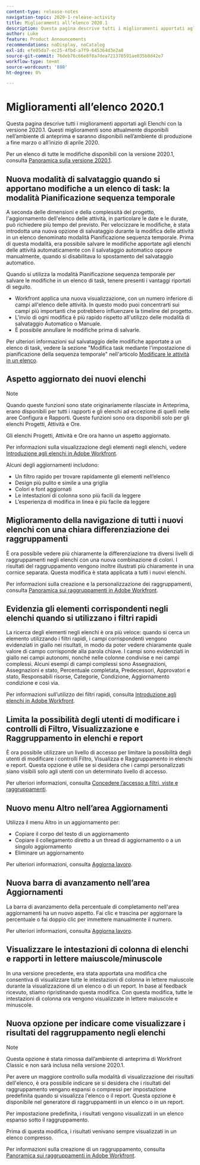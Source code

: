 ```yaml
---
content-type: release-notes
navigation-topic: 2020-1-release-activity
title: Miglioramenti all’elenco 2020.1
description: Questa pagina descrive tutti i miglioramenti apportati agli Elenchi con la versione 2020.1. Questi miglioramenti sono attualmente disponibili nell’ambiente di anteprima e saranno disponibili nell’ambiente di produzione a fine marzo o all’inizio di aprile 2020.
author: Luke
feature: Product Announcements
recommendations: noDisplay, noCatalog
exl-id: efe05da7-ec25-4fbd-a7f9-645364d3e2a8
source-git-commit: 76deb76c66e8f8a7dea721378591ae035b8d42e7
workflow-type: tm+mt
source-wordcount: '880'
ht-degree: 0%

---
```


# Miglioramenti all’elenco 2020.1

Questa pagina descrive tutti i miglioramenti apportati agli Elenchi con la versione 2020.1. Questi miglioramenti sono attualmente disponibili nell’ambiente di anteprima e saranno disponibili nell’ambiente di produzione a fine marzo o all’inizio di aprile 2020.

Per un elenco di tutte le modifiche disponibili con la versione 2020.1, consulta [Panoramica sulla versione 2020.1](../../../product-announcements/product-releases/2020.1-release-activity/2020.1-release-overview.md).

## Nuova modalità di salvataggio quando si apportano modifiche a un elenco di task: la modalità Pianificazione sequenza temporale

A seconda delle dimensioni e della complessità del progetto, l&#39;aggiornamento dell&#39;elenco delle attività, in particolare le date e le durate, può richiedere più tempo del previsto. Per velocizzare le modifiche, è stata introdotta una nuova opzione di salvataggio durante la modifica delle attività in un elenco denominato modalità Pianificazione sequenza temporale. Prima di questa modalità, era possibile salvare le modifiche apportate agli elenchi delle attività automaticamente con il salvataggio automatico oppure manualmente, quando si disabilitava lo spostamento del salvataggio automatico.

Quando si utilizza la modalità Pianificazione sequenza temporale per salvare le modifiche in un elenco di task, tenere presenti i vantaggi riportati di seguito.

* Workfront applica una nuova visualizzazione, con un numero inferiore di campi all&#39;elenco delle attività. In questo modo puoi concentrarti sui campi più importanti che potrebbero influenzare la timeline del progetto.
* L&#39;invio di ogni modifica è più rapido rispetto all&#39;utilizzo delle modalità di salvataggio Automatico o Manuale.
* È possibile annullare le modifiche prima di salvarle.

Per ulteriori informazioni sul salvataggio delle modifiche apportate a un elenco di task, vedere la sezione &quot;Modifica task mediante l&#39;impostazione di pianificazione della sequenza temporale&quot; nell&#39;articolo [Modificare le attività in un elenco](../../../manage-work/tasks/manage-tasks/edit-tasks-in-a-list.md).

## Aspetto aggiornato dei nuovi elenchi

>[!NOTE]
>
>Quando queste funzioni sono state originariamente rilasciate in Anteprima, erano disponibili per tutti i rapporti e gli elenchi ad eccezione di quelli nelle aree Configura e Rapporti. Queste funzioni sono ora disponibili solo per gli elenchi Progetti, Attività e Ore.

Gli elenchi Progetti, Attività e Ore ora hanno un aspetto aggiornato.

Per informazioni sulla visualizzazione degli elementi negli elenchi, vedere [Introduzione agli elenchi in Adobe Workfront](../../../workfront-basics/navigate-workfront/use-lists/view-items-in-a-list.md).

Alcuni degli aggiornamenti includono:

* Un filtro rapido per trovare rapidamente gli elementi nell’elenco
* Design più pulito e simile a una griglia
* Colori e font aggiornati
* Le intestazioni di colonna sono più facili da leggere
* L’esperienza di modifica in linea è più facile da leggere

## Miglioramento della navigazione di tutti i nuovi elenchi con una chiara differenziazione dei raggruppamenti

È ora possibile vedere più chiaramente la differenziazione tra diversi livelli di raggruppamenti negli elenchi con una nuova combinazione di colori. I risultati del raggruppamento vengono inoltre illustrati più chiaramente in una cornice separata. Questa modifica è stata applicata a tutti i nuovi elenchi.

Per informazioni sulla creazione e la personalizzazione dei raggruppamenti, consulta [Panoramica sui raggruppamenti in Adobe Workfront](../../../reports-and-dashboards/reports/reporting-elements/groupings-overview.md).

## Evidenzia gli elementi corrispondenti negli elenchi quando si utilizzano i filtri rapidi

La ricerca degli elementi negli elenchi è ora più veloce: quando si cerca un elemento utilizzando i filtri rapidi, i campi corrispondenti vengono evidenziati in giallo nei risultati, in modo da poter vedere chiaramente quale valore di campo corrisponde alla parola chiave. I campi sono evidenziati in giallo nei campi autonomi, nonché nelle colonne condivise e nei campi complessi. Alcuni esempi di campi complessi sono Assegnazioni, Assegnazioni e stato, Percentuale completata, Predecessori, Approvatori e stato, Responsabili risorse, Categorie, Condizione, Aggiornamento condizione e così via.

Per informazioni sull’utilizzo dei filtri rapidi, consulta [Introduzione agli elenchi in Adobe Workfront](../../../workfront-basics/navigate-workfront/use-lists/view-items-in-a-list.md).

## Limita la possibilità degli utenti di modificare i controlli di Filtro, Visualizzazione e Raggruppamento in elenchi e report

È ora possibile utilizzare un livello di accesso per limitare la possibilità degli utenti di modificare i controlli Filtro, Visualizza e Raggruppamento in elenchi e report. Questa opzione è utile se si desidera che i campi personalizzati siano visibili solo agli utenti con un determinato livello di accesso.

Per ulteriori informazioni, consulta [Concedere l’accesso a filtri, viste e raggruppamenti](../../../administration-and-setup/add-users/configure-and-grant-access/grant-access-fvg.md).

## Nuovo menu Altro nell’area Aggiornamenti

Utilizza il menu Altro in un aggiornamento per:

* Copiare il corpo del testo di un aggiornamento
* Copiare il collegamento diretto a un thread di aggiornamento o a un singolo aggiornamento
* Eliminare un aggiornamento

Per ulteriori informazioni, consulta [Aggiorna lavoro](../../../workfront-basics/updating-work-items-and-viewing-updates/update-work.md).

## Nuova barra di avanzamento nell’area Aggiornamenti

La barra di avanzamento della percentuale di completamento nell&#39;area aggiornamenti ha un nuovo aspetto. Fai clic e trascina per aggiornare la percentuale o fai doppio clic per immettere manualmente il numero.

Per ulteriori informazioni, consulta [Aggiorna lavoro](../../../workfront-basics/updating-work-items-and-viewing-updates/update-work.md).

## Visualizzare le intestazioni di colonna di elenchi e rapporti in lettere maiuscole/minuscole

In una versione precedente, era stata apportata una modifica che consentiva di visualizzare tutte le intestazioni di colonna in lettere maiuscole durante la visualizzazione di un elenco o di un report. In base al feedback ricevuto, stiamo ripristinando questa modifica. Con questa modifica, tutte le intestazioni di colonna ora vengono visualizzate in lettere maiuscole e minuscole.

## Nuova opzione per indicare come visualizzare i risultati del raggruppamento negli elenchi

>[!NOTE]
>
>Questa opzione è stata rimossa dall’ambiente di anteprima di Workfront Classic e non sarà inclusa nella versione 2020.1.

Per avere un maggiore controllo sulla modalità di visualizzazione dei risultati dell&#39;elenco, è ora possibile indicare se si desidera che i risultati del raggruppamento vengano espansi o compressi per impostazione predefinita quando si visualizza l&#39;elenco o il report. Questa opzione è disponibile nel generatore di raggruppamenti in un elenco o in un report.

Per impostazione predefinita, i risultati vengono visualizzati in un elenco espanso sotto il raggruppamento.

Prima di questa modifica, i risultati venivano sempre visualizzati in un elenco compresso.

Per informazioni sulla creazione di un raggruppamento, consulta [Panoramica sui raggruppamenti in Adobe Workfront](../../../reports-and-dashboards/reports/reporting-elements/groupings-overview.md).
